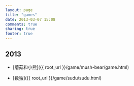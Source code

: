 ```yaml
---
layout: page
title: "games"
date: 2013-03-07 15:08
comments: true
sharing: true
footer: true
---
```


## 2013

* [蘑菇和小熊]({{ root_url }}/game/mush-bear/game.html)

* [数独]({{ root_url }}/game/sudu/sudu.html)